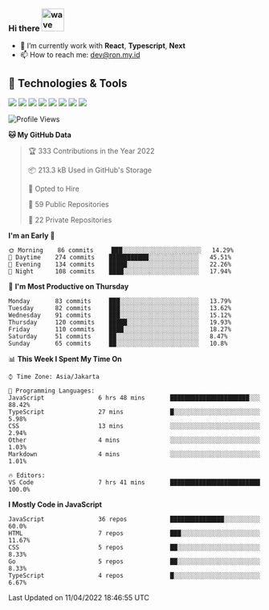 ### Hi there <img src="https://i.ibb.co/q0Hx1KK/wave.gif" alt="wave" width="45px">

- 🌱 I’m currently work with **React**, **Typescript**, **Next**
- 📫 How to reach me: dev@ron.my.id

## 🔧 Technologies & Tools

![](https://img.shields.io/badge/OS-Linux-informational?style=flat&logo=linux&logoColor=white&color=2bbc8a)
![](https://img.shields.io/badge/OS-Windows-informational?style=flat&logo=windows&logoColor=white&color=2bbc8a)
![](https://img.shields.io/badge/Code-JavaScript-informational?style=flat&logo=javascript&logoColor=white&color=2bbc8a)
![](https://img.shields.io/badge/Code-Golang-informational?style=flat&logo=go&logoColor=white&color=2bbc8a)
![](https://img.shields.io/badge/Code-React-informational?style=flat&logo=react&logoColor=white&color=2bbc8a)
![](https://img.shields.io/badge/Code-Next-informational?style=flat&logo=next.js&logoColor=white&color=2bbc8a)
![](https://img.shields.io/badge/Shell-Bash-informational?style=flat&logo=gnu-bash&logoColor=white&color=2bbc8a)
![](https://img.shields.io/badge/Tools-Docker-informational?style=flat&logo=docker&logoColor=white&color=2bbc8a)

<!--START_SECTION:waka-->
![Profile Views](http://img.shields.io/badge/Profile%20Views-2-blue)

**🐱 My GitHub Data** 

> 🏆 333 Contributions in the Year 2022
 > 
> 📦 213.3 kB Used in GitHub's Storage 
 > 
> 💼 Opted to Hire
 > 
> 📜 59 Public Repositories 
 > 
> 🔑 22 Private Repositories  
 > 
**I'm an Early 🐤** 

```text
🌞 Morning    86 commits     ███░░░░░░░░░░░░░░░░░░░░░░   14.29% 
🌆 Daytime    274 commits    ███████████░░░░░░░░░░░░░░   45.51% 
🌃 Evening    134 commits    █████░░░░░░░░░░░░░░░░░░░░   22.26% 
🌙 Night      108 commits    ████░░░░░░░░░░░░░░░░░░░░░   17.94%

```
📅 **I'm Most Productive on Thursday** 

```text
Monday       83 commits     ███░░░░░░░░░░░░░░░░░░░░░░   13.79% 
Tuesday      82 commits     ███░░░░░░░░░░░░░░░░░░░░░░   13.62% 
Wednesday    91 commits     ███░░░░░░░░░░░░░░░░░░░░░░   15.12% 
Thursday     120 commits    █████░░░░░░░░░░░░░░░░░░░░   19.93% 
Friday       110 commits    ████░░░░░░░░░░░░░░░░░░░░░   18.27% 
Saturday     51 commits     ██░░░░░░░░░░░░░░░░░░░░░░░   8.47% 
Sunday       65 commits     ██░░░░░░░░░░░░░░░░░░░░░░░   10.8%

```


📊 **This Week I Spent My Time On** 

```text
⌚︎ Time Zone: Asia/Jakarta

💬 Programming Languages: 
JavaScript               6 hrs 48 mins       ██████████████████████░░░   88.42% 
TypeScript               27 mins             █░░░░░░░░░░░░░░░░░░░░░░░░   5.98% 
CSS                      13 mins             ░░░░░░░░░░░░░░░░░░░░░░░░░   2.94% 
Other                    4 mins              ░░░░░░░░░░░░░░░░░░░░░░░░░   1.03% 
Markdown                 4 mins              ░░░░░░░░░░░░░░░░░░░░░░░░░   1.01%

🔥 Editors: 
VS Code                  7 hrs 41 mins       █████████████████████████   100.0%

```

**I Mostly Code in JavaScript** 

```text
JavaScript               36 repos            ███████████████░░░░░░░░░░   60.0% 
HTML                     7 repos             ███░░░░░░░░░░░░░░░░░░░░░░   11.67% 
CSS                      5 repos             ██░░░░░░░░░░░░░░░░░░░░░░░   8.33% 
Go                       5 repos             ██░░░░░░░░░░░░░░░░░░░░░░░   8.33% 
TypeScript               4 repos             █░░░░░░░░░░░░░░░░░░░░░░░░   6.67%

```



 Last Updated on 11/04/2022 18:46:55 UTC
<!--END_SECTION:waka-->

